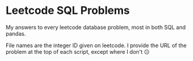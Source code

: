 # Leetcode SQL Problems

My answers to every leetcode database problem, most in both SQL and pandas.

File names are the integer ID given on leetcode. I provide the URL of the problem at the top of each script, except where I don't 😐